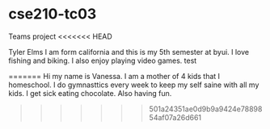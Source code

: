 # cse210-tc03
Teams project
<<<<<<< HEAD

Tyler Elms
I am form california and this is my 5th semester at byui. I love fishing and biking. I also enjoy playing video games.
test

=======
Hi my name is Vanessa. I am a mother of 4 kids that I homeschool. I do gymnasttics every week to keep my self saine with all my kids. I get sick eating chocolate. Also having fun.
>>>>>>> 501a24351ae0d9b9a9424e7889854af07a26d661

